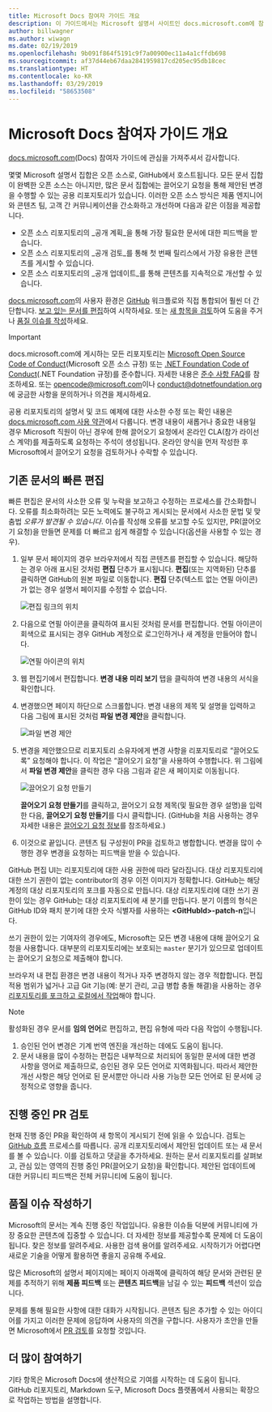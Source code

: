 ```yaml
---
title: Microsoft Docs 참여자 가이드 개요
description: 이 가이드에서는 Microsoft 설명서 사이트인 docs.microsoft.com에 참여할 수 있는 방법에 대해 설명합니다.
author: billwagner
ms.author: wiwagn
ms.date: 02/19/2019
ms.openlocfilehash: 9b091f864f5191c9f7a00900ec11a4a1cffdb698
ms.sourcegitcommit: af37d44eb67daa2841959817cd205ec95db18cec
ms.translationtype: HT
ms.contentlocale: ko-KR
ms.lasthandoff: 03/29/2019
ms.locfileid: "58653508"
---
```

# <a name="microsoft-docs-contributor-guide-overview"></a>Microsoft Docs 참여자 가이드 개요

[docs.microsoft.com](https://docs.microsoft.com)(Docs) 참여자 가이드에 관심을 가져주셔서 감사합니다.

몇몇 Microsoft 설명서 집합은 오픈 소스로, GitHub에서 호스트됩니다. 모든 문서 집합이 완벽한 오픈 소스는 아니지만, 많은 문서 집합에는 끌어오기 요청을 통해 제안된 변경을 수행할 수 있는 공용 리포지토리가 있습니다. 이러한 오픈 소스 방식은 제품 엔지니어와 콘텐츠 팀, 고객 간 커뮤니케이션을 간소화하고 개선하며 다음과 같은 이점을 제공합니다.

- 오픈 소스 리포지토리의 _공개 계획_을 통해 가장 필요한 문서에 대한 피드백을 받습니다.
- 오픈 소스 리포지토리의 _공개 검토_를 통해 첫 번째 릴리스에서 가장 유용한 콘텐츠를 게시할 수 있습니다.
- 오픈 소스 리포지토리의 _공개 업데이트_를 통해 콘텐츠를 지속적으로 개선할 수 있습니다.

[docs.microsoft.com](https://docs.microsoft.com)의 사용자 환경은 [GitHub](https://github.com) 워크플로와 직접 통합되어 훨씬 더 간단합니다. [보고 있는 문서를 편집](#quick-edits-to-existing-documents)하여 시작하세요. 또는 [새 항목을 검토](#review-open-prs)하여 도움을 주거나 [품질 이슈를 작성](#create-quality-issues)하세요.

> [!IMPORTANT]
> docs.microsoft.com에 게시하는 모든 리포지토리는 [Microsoft Open Source Code of Conduct](https://opensource.microsoft.com/codeofconduct/)(Microsoft 오픈 소스 규정) 또는 [.NET Foundation Code of Conduct](https://dotnetfoundation.org/code-of-conduct)(.NET Foundation 규정)를 준수합니다. 자세한 내용은 [준수 사항 FAQ](https://opensource.microsoft.com/codeofconduct/faq/)를 참조하세요. 또는 [opencode@microsoft.com](mailto:opencode@microsoft.com)이나 [conduct@dotnetfoundation.org](mailto:conduct@dotnetfoundation.org)에 궁금한 사항을 문의하거나 의견을 제시하세요.<br>
>
> 공용 리포지토리의 설명서 및 코드 예제에 대한 사소한 수정 또는 확인 내용은 [docs.microsoft.com 사용 약관](https://docs.microsoft.com/legal/termsofuse)에서 다룹니다. 변경 내용이 새롭거나 중요한 내용일 경우 Microsoft 직원이 아닌 경우에 한해 끌어오기 요청에서 온라인 CLA(참가 라이선스 계약)를 제출하도록 요청하는 주석이 생성됩니다. 온라인 양식을 먼저 작성한 후 Microsoft에서 끌어오기 요청을 검토하거나 수락할 수 있습니다.

## <a name="quick-edits-to-existing-documents"></a>기존 문서의 빠른 편집

빠른 편집은 문서의 사소한 오류 및 누락을 보고하고 수정하는 프로세스를 간소화합니다. 오류를 최소화하려는 모든 노력에도 불구하고 게시되는 문서에서 사소한 문법 및 맞춤법 _오류가 발견될 수 있습니다_. 이슈를 작성해 오류를 보고할 수도 있지만, PR(끌어오기 요청)을 만들면 문제를 더 빠르고 쉽게 해결할 수 있습니다(옵션을 사용할 수 있는 경우).

1. 일부 문서 페이지의 경우 브라우저에서 직접 콘텐츠를 편집할 수 있습니다. 해당하는 경우 아래 표시된 것처럼 **편집** 단추가 표시됩니다. **편집**(또는 지역화된) 단추를 클릭하면 GitHub의 원본 파일로 이동합니다. **편집** 단추(텍스트 없는 연필 아이콘)가 없는 경우 설명서 페이지를 수정할 수 없습니다.

   ![편집 링크의 위치](./media/index/edit-article.png)

2. 다음으로 연필 아이콘을 클릭하여 표시된 것처럼 문서를 편집합니다. 연필 아이콘이 회색으로 표시되는 경우 GitHub 계정으로 로그인하거나 새 계정을 만들어야 합니다. 

   ![연필 아이콘의 위치](./media/index/edit-icon.png)


3. 웹 편집기에서 편집합니다. **변경 내용 미리 보기** 탭을 클릭하여 변경 내용의 서식을 확인합니다.

4. 변경했으면 페이지 하단으로 스크롤합니다. 변경 내용의 제목 및 설명을 입력하고 다음 그림에 표시된 것처럼 **파일 변경 제안**을 클릭합니다.

   ![파일 변경 제안](./media/index/submit-pull-request.png)

5. 변경을 제안했으므로 리포지토리 소유자에게 변경 사항을 리포지토리로 “끌어오도록” 요청해야 합니다. 이 작업은 “끌어오기 요청”을 사용하여 수행합니다. 위 그림에서 **파일 변경 제안**을 클릭한 경우 다음 그림과 같은 새 페이지로 이동됩니다.

   ![끌어오기 요청 만들기](media/index/create-pull-request.png)

   **끌어오기 요청 만들기**를 클릭하고, 끌어오기 요청 제목(및 필요한 경우 설명)을 입력한 다음, **끌어오기 요청 만들기**를 다시 클릭합니다. (GitHub을 처음 사용하는 경우 자세한 내용은 [끌어오기 요청 정보](https://help.github.com/en/articles/about-pull-requests)를 참조하세요.)

6. 이것으로 끝입니다. 콘텐츠 팀 구성원이 PR을 검토하고 병합합니다. 변경을 많이 수행한 경우 변경을 요청하는 피드백을 받을 수 있습니다.

GitHub 편집 UI는 리포지토리에 대한 사용 권한에 따라 달라집니다. 대상 리포지토리에 대한 쓰기 권한이 없는 contributor의 경우 이전 이미지가 정확합니다. GitHub는 해당 계정의 대상 리포지토리의 포크를 자동으로 만듭니다. 대상 리포지토리에 대한 쓰기 권한이 있는 경우 GitHub는 대상 리포지토리에 새 분기를 만듭니다. 분기 이름의 형식은 GitHub ID와 패치 분기에 대한 숫자 식별자를 사용하는 **\<GitHubId\>-patch-n**입니다.

쓰기 권한이 있는 기여자의 경우에도, Microsoft는 모든 변경 내용에 대해 끌어오기 요청을 사용합니다. 대부분의 리포지토리에는 보호되는 `master` 분기가 있으므로 업데이트는 끌어오기 요청으로 제출해야 합니다.

브라우저 내 편집 환경은 변경 내용이 적거나 자주 변경하지 않는 경우 적합합니다. 편집 적용 범위가 넓거나 고급 Git 기능(예: 분기 관리, 고급 병합 충돌 해결)을 사용하는 경우 [리포지토리를 포크하고 로컬에서 작업](how-to-write-workflows-major.md)해야 합니다.

> [!NOTE]
> 활성화된 경우 문서를 **임의 언어**로 편집하고, 편집 유형에 따라 다음 작업이 수행됩니다.
> 1. 승인된 언어 변경은 기계 번역 엔진을 개선하는 데에도 도움이 됩니다.
> 2. 문서 내용을 많이 수정하는 편집은 내부적으로 처리되어 동일한 문서에 대한 변경 사항을 영어로 제출하므로, 승인된 경우 모든 언어로 지역화됩니다.
> 따라서 제안한 개선 사항은 해당 언어로 된 문서뿐만 아니라 사용 가능한 모든 언어로 된 문서에 긍정적으로 영향을 줍니다.

## <a name="review-open-prs"></a>진행 중인 PR 검토

현재 진행 중인 PR을 확인하여 새 항목이 게시되기 전에 읽을 수 있습니다. 검토는 [GitHub 흐름](https://guides.github.com/introduction/flow/) 프로세스를 따릅니다. 공개 리포지토리에서 제안된 업데이트 또는 새 문서를 볼 수 있습니다. 이를 검토하고 댓글을 추가하세요. 원하는 문서 리포지토리를 살펴보고, 관심 있는 영역의 진행 중인 PR(끌어오기 요청)을 확인합니다. 제안된 업데이트에 대한 커뮤니티 피드백은 전체 커뮤니티에 도움이 됩니다.

## <a name="create-quality-issues"></a>품질 이슈 작성하기

Microsoft의 문서는 계속 진행 중인 작업입니다. 유용한 이슈들 덕분에 커뮤니티에 가장 중요한 콘텐츠에 집중할 수 있습니다. 더 자세한 정보를 제공할수록 문제에 더 도움이 됩니다. 찾은 정보를 알려주세요. 사용한 검색 용어를 알려주세요. 시작하기가 어렵다면 새로운 기술을 어떻게 활용하면 좋을지 공유해 주세요.

많은 Microsoft의 설명서 페이지에는 페이지 아래쪽에 클릭하여 해당 문서와 관련된 문제를 추적하기 위해 **제품 피드백** 또는 **콘텐츠 피드백**을 남길 수 있는 **피드백** 섹션이 있습니다.

문제를 통해 필요한 사항에 대한 대화가 시작됩니다. 콘텐츠 팀은 추가할 수 있는 아이디어를 가지고 이러한 문제에 응답하며 사용자의 의견을 구합니다. 사용자가 초안을 만들면 Microsoft에서 [PR 검토](#review-open-prs)를 요청할 것입니다.

## <a name="get-more-involved"></a>더 많이 참여하기

기타 항목은 Microsoft Docs에 생산적으로 기여를 시작하는 데 도움이 됩니다. GitHub 리포지토리, Markdown 도구, Microsoft Docs 플랫폼에서 사용되는 확장으로 작업하는 방법을 설명합니다.
